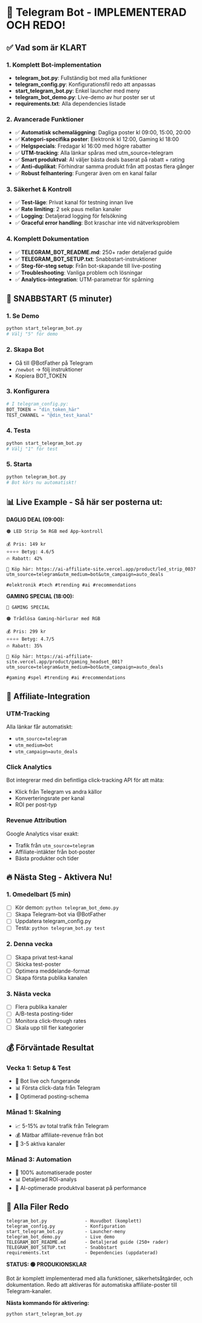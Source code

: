 # 🤖 Telegram Bot - IMPLEMENTERAD OCH REDO!

## ✅ Vad som är KLART

### 1. Komplett Bot-implementation
- **telegram_bot.py**: Fullständig bot med alla funktioner
- **telegram_config.py**: Konfigurationsfil redo att anpassas
- **start_telegram_bot.py**: Enkel launcher med meny
- **telegram_bot_demo.py**: Live-demo av hur poster ser ut
- **requirements.txt**: Alla dependencies listade

### 2. Avancerade Funktioner
- ✅ **Automatisk schemaläggning**: Dagliga poster kl 09:00, 15:00, 20:00
- ✅ **Kategori-specifika poster**: Elektronik kl 12:00, Gaming kl 18:00  
- ✅ **Helgspecials**: Fredagar kl 16:00 med högre rabatter
- ✅ **UTM-tracking**: Alla länkar spåras med utm_source=telegram
- ✅ **Smart produktval**: AI väljer bästa deals baserat på rabatt + rating
- ✅ **Anti-duplikat**: Förhindrar samma produkt från att postas flera gånger
- ✅ **Robust felhantering**: Fungerar även om en kanal failar

### 3. Säkerhet & Kontroll
- ✅ **Test-läge**: Privat kanal för testning innan live
- ✅ **Rate limiting**: 2 sek paus mellan kanaler
- ✅ **Logging**: Detaljerad logging för felsökning
- ✅ **Graceful error handling**: Bot kraschar inte vid nätverksproblem

### 4. Komplett Dokumentation
- ✅ **TELEGRAM_BOT_README.md**: 250+ rader detaljerad guide
- ✅ **TELEGRAM_BOT_SETUP.txt**: Snabbstart-instruktioner
- ✅ **Steg-för-steg setup**: Från bot-skapande till live-posting
- ✅ **Troubleshooting**: Vanliga problem och lösningar
- ✅ **Analytics-integration**: UTM-parametrar för spårning

## 🚀 SNABBSTART (5 minuter)

### 1. Se Demo
```bash
python start_telegram_bot.py
# Välj "5" för demo
```

### 2. Skapa Bot
- Gå till @BotFather på Telegram
- `/newbot` -> följ instruktioner
- Kopiera BOT_TOKEN

### 3. Konfigurera
```python
# I telegram_config.py:
BOT_TOKEN = "din_token_här"
TEST_CHANNEL = "@din_test_kanal"
```

### 4. Testa
```bash
python start_telegram_bot.py  
# Välj "1" för test
```

### 5. Starta
```bash
python telegram_bot.py
# Bot körs nu automatiskt!
```

## 📊 Live Example - Så här ser posterna ut:

**DAGLIG DEAL (09:00):**
```
🟠 LED Strip 5m RGB med App-kontroll

💰 Pris: 149 kr
⭐⭐⭐⭐ Betyg: 4.6/5  
🔥 Rabatt: 42%

🛒 Köp här: https://ai-affiliate-site.vercel.app/product/led_strip_003?utm_source=telegram&utm_medium=bot&utm_campaign=auto_deals

#elektronik #tech #trending #ai #recommendations
```

**GAMING SPECIAL (18:00):**
```
🎯 GAMING SPECIAL

🟠 Trådlösa Gaming-hörlurar med RGB

💰 Pris: 299 kr
⭐⭐⭐⭐ Betyg: 4.7/5
🔥 Rabatt: 35%

🛒 Köp här: https://ai-affiliate-site.vercel.app/product/gaming_headset_001?utm_source=telegram&utm_medium=bot&utm_campaign=auto_deals

#gaming #spel #trending #ai #recommendations
```

## 🎯 Affiliate-Integration

### UTM-Tracking
Alla länkar får automatiskt:
- `utm_source=telegram`
- `utm_medium=bot`  
- `utm_campaign=auto_deals`

### Click Analytics
Bot integrerar med din befintliga click-tracking API för att mäta:
- Klick från Telegram vs andra källor
- Konverteringsrate per kanal
- ROI per post-typ

### Revenue Attribution  
Google Analytics visar exakt:
- Trafik från `utm_source=telegram`
- Affiliate-intäkter från bot-poster
- Bästa produkter och tider

## 🔥 Nästa Steg - Aktivera Nu!

### 1. Omedelbart (5 min)
- [ ] Kör demon: `python telegram_bot_demo.py`
- [ ] Skapa Telegram-bot via @BotFather
- [ ] Uppdatera telegram_config.py
- [ ] Testa: `python telegram_bot.py test`

### 2. Denna vecka
- [ ] Skapa privat test-kanal
- [ ] Skicka test-poster
- [ ] Optimera meddelande-format
- [ ] Skapa första publika kanalen

### 3. Nästa vecka  
- [ ] Flera publika kanaler
- [ ] A/B-testa posting-tider
- [ ] Monitora click-through rates
- [ ] Skala upp till fler kategorier

## 💰 Förväntade Resultat

### Vecka 1: Setup & Test
- 🎯 Bot live och fungerande
- 📊 Första click-data från Telegram
- 🔧 Optimerad posting-schema

### Månad 1: Skalning
- 📈 5-15% av total trafik från Telegram
- 💰 Mätbar affiliate-revenue från bot
- 🚀 3-5 aktiva kanaler

### Månad 3: Automation
- 🤖 100% automatiserade poster
- 📊 Detaljerad ROI-analys
- 🎯 AI-optimerade produktval baserat på performance

## 📁 Alla Filer Redo

```
telegram_bot.py              - Huvudbot (komplett)
telegram_config.py           - Konfiguration  
start_telegram_bot.py        - Launcher-meny
telegram_bot_demo.py         - Live demo
TELEGRAM_BOT_README.md       - Detaljerad guide (250+ rader)
TELEGRAM_BOT_SETUP.txt       - Snabbstart
requirements.txt             - Dependencies (uppdaterad)
```

**STATUS: 🟢 PRODUKIONSKLAR**

Bot är komplett implementerad med alla funktioner, säkerhetsåtgärder, och dokumentation. Redo att aktiveras för automatiska affiliate-poster till Telegram-kanaler.

**Nästa kommando för aktivering:**
```bash
python start_telegram_bot.py
```
